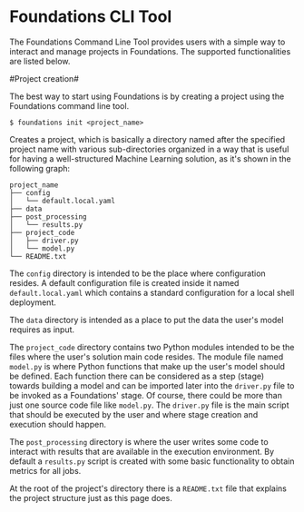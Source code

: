 <h1>Foundations CLI Tool</h1>

The Foundations Command Line Tool provides users with a simple way to interact and manage projects in Foundations. The supported functionalities are listed below.

#Project creation#

The best way to start using Foundations is by creating a project using the Foundations command line tool.

```shellscript
$ foundations init <project_name>
```
Creates a project, which is basically a directory named after the specified project name with various sub-directories organized in a way that is useful for having a well-structured Machine Learning solution, as it's shown in the following graph:

```
project_name
├── config
│   └── default.local.yaml
├── data
├── post_processing
│   └── results.py
├── project_code
│   ├── driver.py
│   └── model.py
└── README.txt
```
The `config` directory is intended to be the place where configuration resides. A default configuration file is created inside it named `default.local.yaml` which contains a standard configuration for a local shell deployment.

The `data` directory is intended as a place to put the data the user's model requires as input.

The `project_code` directory contains two Python modules intended to be the files where the user's solution main code resides. The module file named `model.py` is where Python functions that make up the user's model should be defined. Each function there can be considered as a step (stage) towards building a model and can be imported later into the `driver.py` file to be invoked as a Foundations' stage. Of course, there could be more than just one source code file like `model.py`. The `driver.py` file is the main script that should be executed by the user and where stage creation and execution should happen.

The `post_processing` directory is where the user writes some code to interact with results that are available in the execution environment. By default a `results.py` script is created with some basic functionality to obtain metrics for all jobs.

At the root of the project's directory there is a `README.txt` file that explains the project structure just as this page does.
